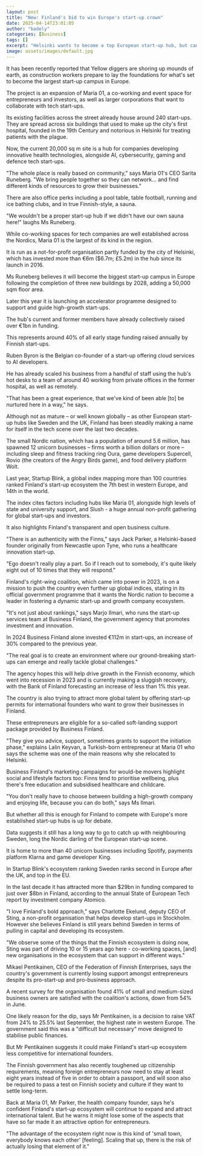```yaml
---
layout: post
title: "New: Finland's bid to win Europe's start-up crown"
date: 2025-04-14T23:01:05
author: "badely"
categories: [Business]
tags: []
excerpt: "Helsinki wants to become a top European start-up hub, but can it challenge London and Stockholm?"
image: assets/images/default.jpg
---
```


It has been recently reported that Yellow diggers are shoring up mounds of earth, as construction workers prepare to lay the foundations for what's set to become the largest start-up campus in Europe.

The project is an expansion of Maria 01, a co-working and event space for entrepreneurs and investors, as well as larger corporations that want to collaborate with tech start-ups.

Its existing facilities across the street already house around 240 start-ups. They are spread across six buildings that used to make up the city's first hospital, founded in the 19th Century and notorious in Helsinki for treating patients with the plague.

Now, the current 20,000 sq m site is a hub for companies developing innovative health technologies, alongside AI, cybersecurity, gaming and defence tech start-ups.

"The whole place is really based on community," says Maria 01's CEO Sarita Runeberg. "We bring people together so they can network… and find different kinds of resources to grow their businesses."

There are also office perks including a pool table, table football, running and ice bathing clubs, and in true Finnish-style, a sauna.

"We wouldn't be a proper start-up hub if we didn't have our own sauna here!" laughs Ms Runeberg.

While co-working spaces for tech companies are well established across the Nordics, Maria 01 is the largest of its kind in the region.

It is run as a not-for-profit organisation partly funded by the city of Helsinki, which has invested more than €6m ($6.7m; £5.2m) in the hub since its launch in 2016.

Ms Runeberg believes it will become the biggest start-up campus in Europe following the completion of three new buildings by 2028, adding a 50,000 sqm floor area.

Later this year it is launching an accelerator programme designed to support and guide high-growth start-ups.

The hub's current and former members have already collectively raised over €1bn in funding.

This represents around 40% of all early stage funding raised annually by Finnish start-ups.

Ruben Byron is the Belgian co-founder of a start-up offering cloud services to AI developers.

He has already scaled his business from a handful of staff using the hub's hot desks to a team of around 40 working from private offices in the former hospital, as well as remotely.

 "That has been a great experience, that we've kind of been able [to] be nurtured here in a way," he says.

Although not as mature – or well known globally – as other European start-up hubs like Sweden and the UK, Finland has been steadily making a name for itself in the tech scene over the last two decades.

The small Nordic nation, which has a population of around 5.6 million, has spawned 12 unicorn businesses – firms worth a billion dollars or more – including sleep and fitness tracking ring Oura, game developers Supercell, Rovio (the creators of the Angry Birds game), and food delivery platform Wolt.

Last year, Startup Blink, a global index mapping more than 100 countries ranked Finland's start-up ecosystem the 7th best in western Europe, and 14th in the world.

The index cites factors including hubs like Maria 01, alongside high levels of state and university support, and Slush - a huge annual non-profit gathering for global start-ups and investors.

It also highlights Finland's transparent and open business culture.

"There is an authenticity with the Finns," says Jack Parker, a Helsinki-based founder originally from Newcastle upon Tyne, who runs a healthcare innovation start-up. 

"Ego doesn't really play a part. So if I reach out to somebody, it's quite likely eight out of 10 times that they will respond."

Finland's right-wing coalition, which came into power in 2023, is on a mission to push the country even further up global indices, stating in its official government programme that it wants the Nordic nation to become a leader in fostering a dynamic start-up and growth company ecosystem.

"It's not just about rankings," says Marjo Ilmari, who runs the start-up services team at Business Finland, the government agency that promotes investment and innovation.

In 2024 Business Finland alone invested €112m in start-ups, an increase of 30% compared to the previous year.

"The real goal is to create an environment where our ground-breaking start-ups can emerge and really tackle global challenges."

The agency hopes this will help drive growth in the Finnish economy, which went into recession in 2023 and is currently making a sluggish recovery, with the Bank of Finland forecasting an increase of less than 1% this year.

The country is also trying to attract more global talent by offering start-up permits for international founders who want to grow their businesses in Finland.

These entrepreneurs are eligible for a so-called soft-landing support package provided by Business Finland.

"They give you advice, support, sometimes grants to support the initiation phase," explains Lalin Keyvan, a Turkish-born entrepreneur at Maria 01 who says the scheme was one of the main reasons why she relocated to Helsinki.

Business Finland's marketing campaigns for would-be movers highlight social and lifestyle factors too: Finns tend to prioritise wellbeing, plus there's free education and subsidised healthcare and childcare.

"You don't really have to choose between building a high-growth company and enjoying life, because you can do both," says Ms Ilmari.

But whether all this is enough for Finland to compete with Europe's more established start-up hubs is up for debate.

Data suggests it still has a long way to go to catch up with neighbouring Sweden, long the Nordic darling of the European start-up scene.

It is home to more than 40 unicorn businesses including Spotify, payments platform Klarna and game developer King.

In Startup Blink's ecosystem ranking Sweden ranks second in Europe after the UK, and top in the EU.

In the last decade it has attracted more than $29bn in funding compared to just over $8bn in Finland, according to the annual State of European Tech report by investment company Atomico.

"I love Finland's bold approach," says Charlotte Ekelund, deputy CEO of Sting, a non-profit organisation that helps develop start-ups in Stockholm. However she believes Finland is still years behind Sweden in terms of pulling in capital and developing its ecosystem.

"We observe some of the things that the Finnish ecosystem is doing now, Sting was part of driving 10 or 15 years ago here - co-working spaces, [and] new organisations in the ecosystem that can support in different ways."

Mikael Pentikainen, CEO of the Federation of Finnish Enterprises, says the country's government is currently losing support amongst entrepreneurs despite its pro-start-up and pro-business approach.

A recent survey for the organisation found 41% of small and medium-sized business owners are satisfied with the coalition's actions, down from 54% in June.

One likely reason for the dip, says Mr Pentikainen, is a decision to raise VAT from 24% to 25.5% last September, the highest rate in western Europe. The government said this was a "difficult but necessary" move designed to stabilise public finances. 

But Mr Pentikainen suggests it could make Finland's start-up ecosystem less competitive for international founders.

The Finnish government has also recently toughened up citizenship requirements, meaning foreign entrepreneurs now need to stay at least eight years instead of five in order to obtain a passport, and will soon also be required to pass a test on Finnish society and culture if they want to settle long-term.

Back at Maria 01, Mr Parker, the health company founder, says he's confident Finland's start-up ecosystem will continue to expand and attract international talent. But he warns it might lose some of the aspects that have so far made it an attractive option for entrepreneurs.

"The advantage of the ecosystem right now is this kind of 'small town, everybody knows each other' [feeling]. Scaling that up, there is the risk of actually losing that element of it."

